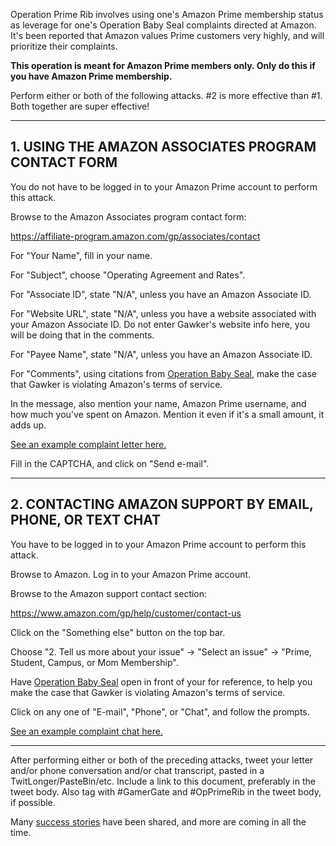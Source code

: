 Operation Prime Rib involves using one's Amazon Prime membership status as leverage for one's Operation Baby Seal complaints directed at Amazon. It's been reported that Amazon values Prime customers very highly, and will prioritize their complaints.

**This operation is meant for Amazon Prime members only. Only do this if you have Amazon Prime membership.**

Perform either or both of the following attacks. #2 is more effective than #1. Both together are super effective!

---

## 1. USING THE AMAZON ASSOCIATES PROGRAM CONTACT FORM

You do not have to be logged in to your Amazon Prime account to perform this attack.

Browse to the Amazon Associates program contact form:

https://affiliate-program.amazon.com/gp/associates/contact

For "Your Name", fill in your name.

For "Subject", choose "Operating Agreement and Rates".

For "Associate ID", state "N/A", unless you have an Amazon Associate ID.

For "Website URL", state "N/A", unless you have a website associated with your Amazon Associate ID. Do not enter Gawker's website info here, you will be doing that in the comments.

For "Payee Name", state "N/A", unless you have an Amazon Associate ID.

For "Comments", using citations from [Operation Baby Seal](http://gitgud.net/gamergate/gamergateop/tree/master/Operations/Operation-Baby-Seal), make the case that Gawker is violating Amazon's terms of service.

In the message, also mention your name, Amazon Prime username, and how much you've spent on Amazon. Mention it even if it's a small amount, it adds up.

[See an example complaint letter here.](http://gitgud.net/gamergate/gamergateop/blob/master/Operations/Operation-Baby-Seal/Operation-Prime-Rib-Example-Letter-1.md)

Fill in the CAPTCHA, and click on "Send e-mail".

---

## 2. CONTACTING AMAZON SUPPORT BY EMAIL, PHONE, OR TEXT CHAT

You have to be logged in to your Amazon Prime account to perform this attack.

Browse to Amazon. Log in to your Amazon Prime account.

Browse to the Amazon support contact section:

https://www.amazon.com/gp/help/customer/contact-us

Click on the "Something else" button on the top bar.

Choose "2. Tell us more about your issue" → "Select an issue" → "Prime, Student, Campus, or Mom Membership".

Have [Operation Baby Seal](http://gitgud.net/gamergate/gamergateop/tree/master/Operations/Operation-Baby-Seal) open in front of your for reference, to help you make the case that Gawker is violating Amazon's terms of service.

Click on any one of "E-mail", "Phone", or "Chat", and follow the prompts.

[See an example complaint chat here.](http://gitgud.net/gamergate/gamergateop/blob/master/Operations/Operation-Baby-Seal/Operation-Prime-Rib-Example-Chat-1.md)

---

After performing either or both of the preceding attacks, tweet your letter and/or phone conversation and/or chat transcript, pasted in a TwitLonger/PasteBin/etc. Include a link to this document, preferably in the tweet body. Also tag with #GamerGate and #OpPrimeRib in the tweet body, if possible.

Many [success stories](http://gitgud.net/gamergate/gamergateop/blob/master/Operations/Operation-Baby-Seal/Operation-Prime-Rib-Success-Stories.md) have been shared, and more are coming in all the time.